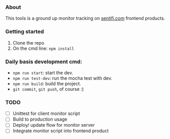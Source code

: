 ### About
This tools is a ground up monitor tracking on [sentifi.com](http://sentifi.com) frontend products.

### Getting started

1. Clone the repo
2. On the cmd line: `npm install`

### Daily basis development cmd:

* `npm run start`: start the dev.
* `npm run test-dev`: run the mocha test with dev.
* `npm run build`: build the project.
* `git commit`, `git push`, of course :)



### TODO

* [ ] Unittest for client monitor script
* [ ] Build to production usage
* [ ] Deploy/ update flow for monitor server
* [ ] Integrate monitor script into frontend product
